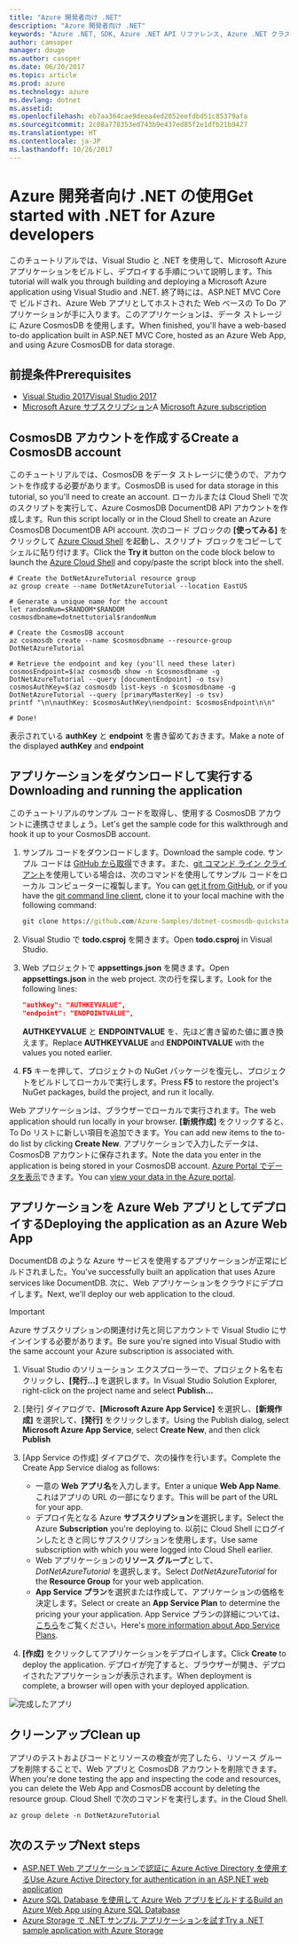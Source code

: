 ```yaml
---
title: "Azure 開発者向け .NET"
description: "Azure 開発者向け .NET"
keywords: "Azure .NET, SDK, Azure .NET API リファレンス, Azure .NET クラス ライブラリ"
author: camsoper
manager: douge
ms.author: casoper
ms.date: 06/20/2017
ms.topic: article
ms.prod: azure
ms.technology: azure
ms.devlang: dotnet
ms.assetid: 
ms.openlocfilehash: eb7aa364cae9deea4ed2052eefdbd51c85379afa
ms.sourcegitcommit: 2c08a778353ed743b9e437ed85f2e1dfb21b9427
ms.translationtype: HT
ms.contentlocale: ja-JP
ms.lasthandoff: 10/26/2017
---
```

# <a name="get-started-with-net-for-azure-developers"></a><span data-ttu-id="d1928-104">Azure 開発者向け .NET の使用</span><span class="sxs-lookup"><span data-stu-id="d1928-104">Get started with .NET for Azure developers</span></span>

<span data-ttu-id="d1928-105">このチュートリアルでは、Visual Studio と .NET を使用して、Microsoft Azure アプリケーションをビルドし、デプロイする手順について説明します。</span><span class="sxs-lookup"><span data-stu-id="d1928-105">This tutorial will walk you through building and deploying a Microsoft Azure application using Visual Studio and .NET.</span></span>  <span data-ttu-id="d1928-106">終了時には、ASP.NET MVC Core で ビルドされ、Azure Web アプリとしてホストされた Web ベースの To Do アプリケーションが手に入ります。このアプリケーションは、データ ストレージに Azure CosmosDB を使用します。</span><span class="sxs-lookup"><span data-stu-id="d1928-106">When finished, you'll have a web-based to-do application built in ASP.NET MVC Core, hosted as an Azure Web App, and using Azure CosmosDB for data storage.</span></span>

## <a name="prerequisites"></a><span data-ttu-id="d1928-107">前提条件</span><span class="sxs-lookup"><span data-stu-id="d1928-107">Prerequisites</span></span>

* [<span data-ttu-id="d1928-108">Visual Studio 2017</span><span class="sxs-lookup"><span data-stu-id="d1928-108">Visual Studio 2017</span></span>](https://www.visualstudio.com/downloads/)
* <span data-ttu-id="d1928-109">[Microsoft Azure サブスクリプション](https://azure.microsoft.com/free/)</span><span class="sxs-lookup"><span data-stu-id="d1928-109">A [Microsoft Azure subscription](https://azure.microsoft.com/free/)</span></span>

## <a name="create-a-cosmosdb-account"></a><span data-ttu-id="d1928-110">CosmosDB アカウントを作成する</span><span class="sxs-lookup"><span data-stu-id="d1928-110">Create a CosmosDB account</span></span>

<span data-ttu-id="d1928-111">このチュートリアルでは、CosmosDB をデータ ストレージに使うので、アカウントを作成する必要があります。</span><span class="sxs-lookup"><span data-stu-id="d1928-111">CosmosDB is used for data storage in this tutorial, so you'll need to create an account.</span></span>  <span data-ttu-id="d1928-112">ローカルまたは Cloud Shell で次のスクリプトを実行して、Azure CosmosDB DocumentDB API アカウントを作成します。</span><span class="sxs-lookup"><span data-stu-id="d1928-112">Run this script locally or in the Cloud Shell to create an Azure CosmosDB DocumentDB API account.</span></span>  <span data-ttu-id="d1928-113">次のコード ブロックの **[使ってみる]** をクリックして [Azure Cloud Shell](/azure/cloud-shell/) を起動し、スクリプト ブロックをコピーしてシェルに貼り付けます。</span><span class="sxs-lookup"><span data-stu-id="d1928-113">Click the **Try it** button on the code block below to launch the [Azure Cloud Shell](/azure/cloud-shell/) and copy/paste the script block into the shell.</span></span>

```azurecli-interactive
# Create the DotNetAzureTutorial resource group
az group create --name DotNetAzureTutorial --location EastUS

# Generate a unique name for the account
let randomNum=$RANDOM*$RANDOM
cosmosdbname=dotnettutorial$randomNum

# Create the CosmosDB account
az cosmosdb create --name $cosmosdbname --resource-group DotNetAzureTutorial

# Retrieve the endpoint and key (you'll need these later)
cosmosEndpoint=$(az cosmosdb show -n $cosmosdbname -g DotNetAzureTutorial --query [documentEndpoint] -o tsv)
cosmosAuthKey=$(az cosmosdb list-keys -n $cosmosdbname -g DotNetAzureTutorial --query [primaryMasterKey] -o tsv)
printf "\n\nauthKey: $cosmosAuthKey\nendpoint: $cosmosEndpoint\n\n"

# Done!

```

<span data-ttu-id="d1928-114">表示されている **authKey** と **endpoint** を書き留めておきます。</span><span class="sxs-lookup"><span data-stu-id="d1928-114">Make a note of the displayed **authKey** and **endpoint**</span></span> 

## <a name="downloading-and-running-the-application"></a><span data-ttu-id="d1928-115">アプリケーションをダウンロードして実行する</span><span class="sxs-lookup"><span data-stu-id="d1928-115">Downloading and running the application</span></span>

<span data-ttu-id="d1928-116">このチュートリアルのサンプル コードを取得し、使用する CosmosDB アカウントに連携させましょう。</span><span class="sxs-lookup"><span data-stu-id="d1928-116">Let's get the sample code for this walkthrough and hook it up to your CosmosDB account.</span></span>

1. <span data-ttu-id="d1928-117">サンプル コードをダウンロードします。</span><span class="sxs-lookup"><span data-stu-id="d1928-117">Download the sample code.</span></span>  <span data-ttu-id="d1928-118">サンプル コードは [GitHub から取得](https://github.com/Azure-Samples/dotnet-cosmosdb-quickstart/)できます。また、[git コマンド ライン クライアント](https://git-scm.com/)を使用している場合は、次のコマンドを使用してサンプル コードをローカル コンピューターに複製します。</span><span class="sxs-lookup"><span data-stu-id="d1928-118">You can [get it from GitHub](https://github.com/Azure-Samples/dotnet-cosmosdb-quickstart/), or if you have the [git command line client](https://git-scm.com/), clone it to your local machine with the following command:</span></span>

    ```cmd
    git clone https://github.com/Azure-Samples/dotnet-cosmosdb-quickstart
    ```

2. <span data-ttu-id="d1928-119">Visual Studio で **todo.csproj** を開きます。</span><span class="sxs-lookup"><span data-stu-id="d1928-119">Open **todo.csproj** in Visual Studio.</span></span>

3. <span data-ttu-id="d1928-120">Web プロジェクトで **appsettings.json** を開きます。</span><span class="sxs-lookup"><span data-stu-id="d1928-120">Open **appsettings.json** in the web project.</span></span>  <span data-ttu-id="d1928-121">次の行を探します。</span><span class="sxs-lookup"><span data-stu-id="d1928-121">Look for the following lines:</span></span>

    ```json
    "authKey": "AUTHKEYVALUE",
    "endpoint": "ENDPOINTVALUE",
    ```
    <span data-ttu-id="d1928-122">**AUTHKEYVALUE** と **ENDPOINTVALUE** を、先ほど書き留めた値に置き換えます。</span><span class="sxs-lookup"><span data-stu-id="d1928-122">Replace **AUTHKEYVALUE** and **ENDPOINTVALUE** with the values you noted earlier.</span></span>

4. <span data-ttu-id="d1928-123">**F5** キーを押して、プロジェクトの NuGet パッケージを復元し、プロジェクトをビルドしてローカルで実行します。</span><span class="sxs-lookup"><span data-stu-id="d1928-123">Press **F5** to restore the project's NuGet packages, build the project, and run it locally.</span></span>

<span data-ttu-id="d1928-124">Web アプリケーションは、ブラウザーでローカルで実行されます。</span><span class="sxs-lookup"><span data-stu-id="d1928-124">The web application should run locally in your browser.</span></span>  <span data-ttu-id="d1928-125">**[新規作成]** をクリックすると、To Do リストに新しい項目を追加できます。</span><span class="sxs-lookup"><span data-stu-id="d1928-125">You can add new items to the to-do list by clicking **Create New**.</span></span>  <span data-ttu-id="d1928-126">アプリケーションで入力したデータは、CosmosDB アカウントに保存されます。</span><span class="sxs-lookup"><span data-stu-id="d1928-126">Note the data you enter in the application is being stored in your CosmosDB account.</span></span>  <span data-ttu-id="d1928-127">[Azure Portal でデータを表示](/azure/documentdb/documentdb-view-json-document-explorer)できます。</span><span class="sxs-lookup"><span data-stu-id="d1928-127">You can [view your data in the Azure portal](/azure/documentdb/documentdb-view-json-document-explorer).</span></span>

## <a name="deploying-the-application-as-an-azure-web-app"></a><span data-ttu-id="d1928-128">アプリケーションを Azure Web アプリとしてデプロイする</span><span class="sxs-lookup"><span data-stu-id="d1928-128">Deploying the application as an Azure Web App</span></span>

<span data-ttu-id="d1928-129">DocumentDB のような Azure サービスを使用するアプリケーションが正常にビルドされました。</span><span class="sxs-lookup"><span data-stu-id="d1928-129">You've successfully built an application that uses Azure services like DocumentDB.</span></span>  <span data-ttu-id="d1928-130">次に、Web アプリケーションをクラウドにデプロイします。</span><span class="sxs-lookup"><span data-stu-id="d1928-130">Next, we'll deploy our web application to the cloud.</span></span>

> [!IMPORTANT]
> <span data-ttu-id="d1928-131">Azure サブスクリプションの関連付け先と同じアカウントで Visual Studio にサインインする必要があります。</span><span class="sxs-lookup"><span data-stu-id="d1928-131">Be sure you're signed into Visual Studio with the same account your Azure subscription is associated with.</span></span>

1. <span data-ttu-id="d1928-132">Visual Studio のソリューション エクスプローラーで、プロジェクト名を右クリックし、**[発行...]** を選択します。</span><span class="sxs-lookup"><span data-stu-id="d1928-132">In Visual Studio Solution Explorer, right-click on the project name and select **Publish...**</span></span>

2. <span data-ttu-id="d1928-133">[発行] ダイアログで、**[Microsoft Azure App Service]** を選択し、**[新規作成]** を選択して、**[発行]** をクリックします。</span><span class="sxs-lookup"><span data-stu-id="d1928-133">Using the Publish dialog, select **Microsoft Azure App Service**, select **Create New**, and then click **Publish**</span></span>

3. <span data-ttu-id="d1928-134">[App Service の作成] ダイアログで、次の操作を行います。</span><span class="sxs-lookup"><span data-stu-id="d1928-134">Complete the Create App Service dialog as follows:</span></span>

    * <span data-ttu-id="d1928-135">一意の **Web アプリ名**を入力します。</span><span class="sxs-lookup"><span data-stu-id="d1928-135">Enter a unique **Web App Name**.</span></span>  <span data-ttu-id="d1928-136">これはアプリの URL の一部になります。</span><span class="sxs-lookup"><span data-stu-id="d1928-136">This will be part of the URL for your app.</span></span>
    * <span data-ttu-id="d1928-137">デプロイ先となる Azure **サブスクリプション**を選択します。</span><span class="sxs-lookup"><span data-stu-id="d1928-137">Select the Azure **Subscription** you're deploying to.</span></span>  <span data-ttu-id="d1928-138">以前に Cloud Shell にログインしたときと同じサブスクリプションを使用します。</span><span class="sxs-lookup"><span data-stu-id="d1928-138">Use same subscription with which you were logged into Cloud Shell earlier.</span></span>
    * <span data-ttu-id="d1928-139">Web アプリケーションの**リソース グループ**として、*DotNetAzureTutorial* を選択します。</span><span class="sxs-lookup"><span data-stu-id="d1928-139">Select *DotNetAzureTutorial* for the **Resource Group** for your web application.</span></span>
    * <span data-ttu-id="d1928-140">**App Service プラン**を選択または作成して、アプリケーションの価格を決定します。</span><span class="sxs-lookup"><span data-stu-id="d1928-140">Select or create an **App Service Plan** to determine the pricing your your application.</span></span>  <span data-ttu-id="d1928-141">App Service プランの詳細については、[こちら](/azure/app-service/azure-web-sites-web-hosting-plans-in-depth-overview)をご覧ください。</span><span class="sxs-lookup"><span data-stu-id="d1928-141">Here's [more information about App Service Plans](/azure/app-service/azure-web-sites-web-hosting-plans-in-depth-overview).</span></span>

4. <span data-ttu-id="d1928-142">**[作成]** をクリックしてアプリケーションをデプロイします。</span><span class="sxs-lookup"><span data-stu-id="d1928-142">Click **Create** to deploy the application.</span></span>  <span data-ttu-id="d1928-143">デプロイが完了すると、ブラウザーが開き、デプロイされたアプリケーションが表示されます。</span><span class="sxs-lookup"><span data-stu-id="d1928-143">When deployment is complete, a browser will open with your deployed application.</span></span>

![完成したアプリ](./media/dotnet-quickstart/todo.png)

## <a name="clean-up"></a><span data-ttu-id="d1928-145">クリーンアップ</span><span class="sxs-lookup"><span data-stu-id="d1928-145">Clean up</span></span>

<span data-ttu-id="d1928-146">アプリのテストおよびコードとリソースの検査が完了したら、リソース グループを削除することで、Web アプリと CosmosDB アカウントを削除できます。</span><span class="sxs-lookup"><span data-stu-id="d1928-146">When you're done testing the app and inspecting the code and resources, you can delete the Web App and CosmosDB account by deleting the resource group.</span></span> <span data-ttu-id="d1928-147">Cloud Shell で次のコマンドを実行します。</span><span class="sxs-lookup"><span data-stu-id="d1928-147">in the Cloud Shell.</span></span>

```azurecli-interactive
az group delete -n DotNetAzureTutorial
```

## <a name="next-steps"></a><span data-ttu-id="d1928-148">次のステップ</span><span class="sxs-lookup"><span data-stu-id="d1928-148">Next steps</span></span>

* [<span data-ttu-id="d1928-149">ASP.NET Web アプリケーションで認証に Azure Active Directory を使用する</span><span class="sxs-lookup"><span data-stu-id="d1928-149">Use Azure Active Directory for authentication in an ASP.NET web application</span></span>](/azure/active-directory/develop/active-directory-devquickstarts-webapp-dotnet)
* [<span data-ttu-id="d1928-150">Azure SQL Database を使用して Azure Web アプリをビルドする</span><span class="sxs-lookup"><span data-stu-id="d1928-150">Build an Azure Web App using Azure SQL Database</span></span>](/azure/app-service-web/web-sites-dotnet-get-started)
* [<span data-ttu-id="d1928-151">Azure Storage で .NET サンプル アプリケーションを試す</span><span class="sxs-lookup"><span data-stu-id="d1928-151">Try a .NET sample application with Azure Storage</span></span>](/azure/storage/storage-samples-dotnet)


